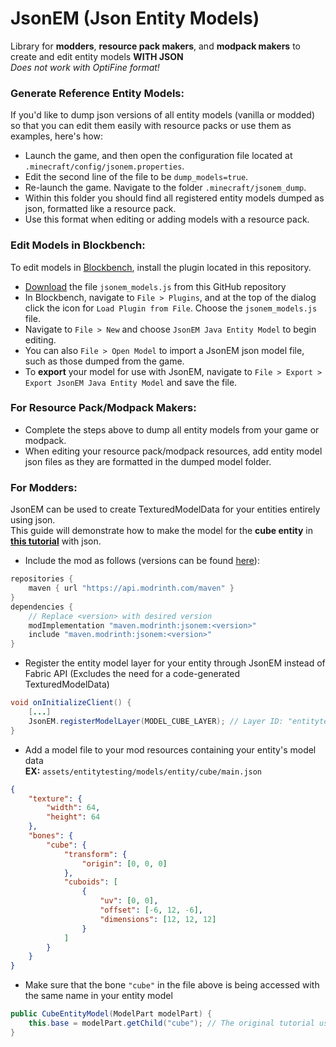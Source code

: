 # JsonEM (Json Entity Models)

Library for **modders**, **resource pack makers**, and **modpack makers** to create and edit entity models **WITH JSON** <br/>
*Does not work with OptiFine format!*

### Generate Reference Entity Models:
If you'd like to dump json versions of all entity models (vanilla or modded) so that you can edit them easily with resource packs or use them as examples, here's how: 
<br/>
- Launch the game, and then open the configuration file located at `.minecraft/config/jsonem.properties`.
- Edit the second line of the file to be `dump_models=true`.
- Re-launch the game. Navigate to the folder `.minecraft/jsonem_dump`.
- Within this folder you should find all registered entity models dumped as json, formatted like a resource pack.
- Use this format when editing or adding models with a resource pack.

### Edit Models in Blockbench:
To edit models in [Blockbench](https://www.blockbench.net/), install the plugin located in this repository.
- [Download](https://github.com/FoundationGames/JsonEM/raw/1.18/jsonem_models.js) the file `jsonem_models.js` from this GitHub repository
- In Blockbench, navigate to `File > Plugins`, and at the top of the dialog click the icon for `Load Plugin from File`. Choose the `jsonem_models.js` file.
- Navigate to `File > New` and choose `JsonEM Java Entity Model` to begin editing.
- You can also `File > Open Model` to import a JsonEM json model file, such as those dumped from the game.
- To **export** your model for use with JsonEM, navigate to `File > Export > Export JsonEM Java Entity Model` and save the file.

### For Resource Pack/Modpack Makers:
- Complete the steps above to dump all entity models from your game or modpack.
- When editing your resource pack/modpack resources, add entity model json files as they are formatted in the dumped model folder.

### For Modders:
JsonEM can be used to create TexturedModelData for your entities entirely using json. <br/>
This guide will demonstrate how to make the model for the **cube entity** in [**this tutorial**](https://fabricmc.net/wiki/tutorial:entity) with json.
- Include the mod as follows (versions can be found [here](https://modrinth.com/mod/jsonem/versions)):
```gradle
repositories {
	maven { url "https://api.modrinth.com/maven" }
}
dependencies {
    // Replace <version> with desired version
    modImplementation "maven.modrinth:jsonem:<version>"
    include "maven.modrinth:jsonem:<version>"
}
```
- Register the entity model layer for your entity through JsonEM instead of Fabric API (Excludes the need for a code-generated TexturedModelData)
```java
void onInitializeClient() {
    [...]
    JsonEM.registerModelLayer(MODEL_CUBE_LAYER); // Layer ID: "entitytesting:cube", Layer name: "main"
}
```
- Add a model file to your mod resources containing your entity's model data <br/>
**EX:** `assets/entitytesting/models/entity/cube/main.json`
```json
{
    "texture": {
        "width": 64,
        "height": 64
    },
    "bones": {
        "cube": {
            "transform": {
                "origin": [0, 0, 0]
            },
            "cuboids": [
                {
                    "uv": [0, 0],
                    "offset": [-6, 12, -6],
                    "dimensions": [12, 12, 12]
                }
            ]
        }
    }
}
```
- Make sure that the bone `"cube"` in the file above is being accessed with the same name in your entity model
```java
public CubeEntityModel(ModelPart modelPart) {
    this.base = modelPart.getChild("cube"); // The original tutorial used an unspecified field called EntityModelPartNames.CUBE
}
```
